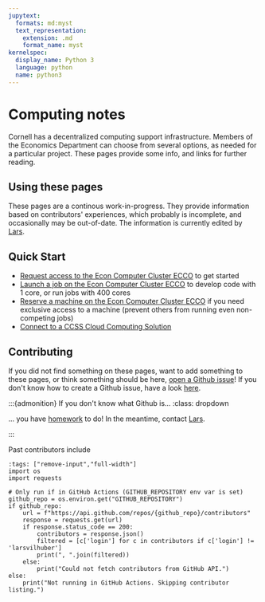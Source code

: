 ```yaml
---
jupytext:
  formats: md:myst
  text_representation:
    extension: .md
    format_name: myst
kernelspec:
  display_name: Python 3
  language: python
  name: python3
---
```


# Computing notes

Cornell has a decentralized computing support infrastructure. Members of the Economics Department can choose from several options, as needed for a particular project. These pages provide some info, and links for further reading.

## Using these pages

These pages are a continous work-in-progress. They provide information based on contributors' experiences, which probably is incomplete, and occasionally may be out-of-date. The information is currently edited by [Lars](https://github.com/larsvilhuber/).

## Quick Start

- [Request access to the Econ Computer Cluster ECCO](access) to get started
- [Launch a job on the Econ Computer Cluster ECCO](slurm-quick-start) to develop code with 1 core, or run jobs with 400 cores
- [Reserve a machine on the Econ Computer Cluster ECCO](reserving) if you need exclusive access to a machine (prevent others from running even non-competing jobs)
- [Connect to a CCSS Cloud Computing Solution](https://socialsciences.cornell.edu/computing-and-data/cloud-computing-solutions/account-instructions)

## Contributing

If you did not find something on these pages, want to add something to these pages, or think something should be here, [open a Github issue](https://github.com/labordynamicsinstitute/ecco-notes/issues/new/choose)! If you don't know how to create a Github issue, have a look [here](https://docs.github.com/en/issues/tracking-your-work-with-issues/quickstart). 

:::{admonition} If you don't know what Github is...
:class: dropdown

... you have [homework](https://swcarpentry.github.io/git-novice/) to do! In the meantime, contact [Lars](https://www.ilr.cornell.edu/people/lars-vilhuber).

:::

Past contributors include
```{code-cell} ipython3
:tags: ["remove-input","full-width"]
import os
import requests

# Only run if in GitHub Actions (GITHUB_REPOSITORY env var is set)
github_repo = os.environ.get("GITHUB_REPOSITORY")
if github_repo:
    url = f"https://api.github.com/repos/{github_repo}/contributors"
    response = requests.get(url)
    if response.status_code == 200:
        contributors = response.json()
        filtered = [c['login'] for c in contributors if c['login'] != 'larsvilhuber']
        print(", ".join(filtered))
    else:
        print("Could not fetch contributors from GitHub API.")
else:
    print("Not running in GitHub Actions. Skipping contributor listing.")
```

